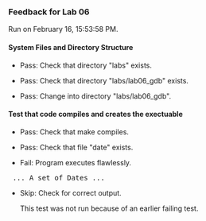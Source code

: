### Feedback for Lab 06

Run on February 16, 15:53:58 PM.


#### System Files and Directory Structure

+ Pass: Check that directory "labs" exists.

+ Pass: Check that directory "labs/lab06_gdb" exists.

+ Pass: Change into directory "labs/lab06_gdb".


#### Test that code compiles and creates the exectuable

+ Pass: Check that make compiles.



+ Pass: Check that file "date" exists.

+ Fail: Program executes flawlessly.

<pre> ... A set of Dates ... 
</pre>



+ Skip: Check for correct output.

  This test was not run because of an earlier failing test.

